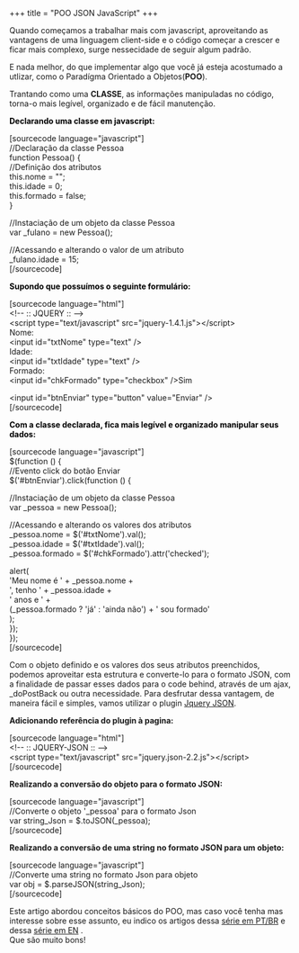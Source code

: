 +++
title = "POO JSON JavaScript"
+++

<p>Quando começamos a trabalhar mais com javascript, aproveitando as vantagens de uma linguagem client-side e o código começar a crescer e ficar mais complexo, surge nessecidade de seguir algum padrão.</p>
<p>E nada melhor, do que implementar algo que você já esteja acostumado a utlizar, como o Paradígma Orientado a Objetos(<strong>POO</strong>).</p>
<p>Trantando como uma <strong>CLASSE</strong>, as informações manipuladas no código, torna-o mais legível, organizado e de fácil manutenção.</p>
<p><!--more--></p>
<p><span style="color: #000000;"><strong>Declarando uma classe em javascript:</strong></span></p>
<p>[sourcecode language="javascript"]<br />
            //Declaração da classe Pessoa<br />
            function Pessoa() {<br />
                //Definição dos atributos<br />
                this.nome = &quot;&quot;;<br />
                this.idade = 0;<br />
                this.formado = false;<br />
            }</p>
<p>            //Instaciação de um objeto da classe Pessoa<br />
            var _fulano = new Pessoa();</p>
<p>            //Acessando e alterando o valor de um atributo<br />
            _fulano.idade = 15;<br />
[/sourcecode]</p>
<p><strong><span style="color: #000000;">Supondo que possuímos o seguinte formulário:</span></strong></p>
<p>[sourcecode language="html"]<br />
        &lt;!-- :: JQUERY :: --&gt;<br />
        &lt;script type=&quot;text/javascript&quot; src=&quot;jquery-1.4.1.js&quot;&gt;&lt;/script&gt;<br />
        Nome:<br />
        &lt;input id=&quot;txtNome&quot; type=&quot;text&quot; /&gt;<br />
        Idade:<br />
        &lt;input id=&quot;txtIdade&quot; type=&quot;text&quot; /&gt;<br />
        Formado:<br />
        &lt;input id=&quot;chkFormado&quot; type=&quot;checkbox&quot; /&gt;Sim</p>
<p>        &lt;input id=&quot;btnEnviar&quot; type=&quot;button&quot; value=&quot;Enviar&quot; /&gt;<br />
[/sourcecode]</p>
<p><span style="color: #000000;"><strong>Com a classe declarada, fica mais legível e organizado manipular seus dados:</strong></span></p>
<p>[sourcecode language="javascript"]<br />
      $(function () {<br />
            //Evento click do botão Enviar<br />
            $('#btnEnviar').click(function () {</p>
<p>                //Instaciação de um objeto da classe Pessoa<br />
                var _pessoa = new Pessoa();</p>
<p>                //Acessando e alterando os valores dos atributos<br />
                _pessoa.nome = $('#txtNome').val();<br />
                _pessoa.idade = $('#txtIdade').val();<br />
                _pessoa.formado = $('#chkFormado').attr('checked');</p>
<p>                alert(<br />
                        'Meu nome é  ' + _pessoa.nome +<br />
                        ', tenho ' + _pessoa.idade +<br />
                        ' anos e ' +<br />
                        (_pessoa.formado ? 'já' : 'ainda não') + ' sou formado'<br />
                    );<br />
            });<br />
        });<br />
[/sourcecode]</p>
<p>Com o objeto definido e os valores dos seus atributos preenchidos, podemos aproveitar esta estrutura e converte-lo para o formato JSON, com a finalidade de passar esses dados para o code behind, através de um ajax, _doPostBack ou outra necessidade. Para desfrutar dessa vantagem, de maneira fácil e simples, vamos utilizar o plugin <a href="http://code.google.com/p/jquery-json/">Jquery JSON</a>.</p>
<p><strong>Adicionando referência do plugin à pagina:</strong></p>
<p>[sourcecode language="html"]<br />
        &lt;!-- :: JQUERY-JSON  :: --&gt;<br />
        &lt;script type=&quot;text/javascript&quot; src=&quot;jquery.json-2.2.js&quot;&gt;&lt;/script&gt;<br />
[/sourcecode]</p>
<p><strong>Realizando a conversão do objeto para o formato JSON:</strong></p>
<p>[sourcecode language="javascript"]<br />
        //Converte o objeto '_pessoa' para o formato Json<br />
        var string_Json = $.toJSON(_pessoa);<br />
[/sourcecode]</p>
<p><strong>Realizando a conversão de uma string no formato JSON para um objeto:</strong></p>
<p>[sourcecode language="javascript"]<br />
        //Converte uma string no formato Json para objeto<br />
        var obj = $.parseJSON(string_Json);<br />
[/sourcecode]</p>
<p>Este artigo abordou conceitos básicos do POO, mas caso você tenha mas interesse sobre esse assunto, eu indico os artigos dessa <a href="http://joaopedropereira.com/blog/2009/01/13/javascript-oop-1/">série em PT/BR</a> e dessa <a href="http://www.1stwebdesigner.com/design/object-oriented-basics-javascript/">série em EN</a> .<br />
Que são muito bons!</p>
